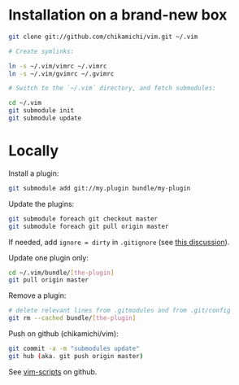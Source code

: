 # Installation on a brand-new box

``` bash
git clone git://github.com/chikamichi/vim.git ~/.vim

# Create symlinks:

ln -s ~/.vim/vimrc ~/.vimrc
ln -s ~/.vim/gvimrc ~/.gvimrc

# Switch to the `~/.vim` directory, and fetch submodules:

cd ~/.vim
git submodule init
git submodule update
```

# Locally

Install a plugin:

``` bash
git submodule add git://my.plugin bundle/my-plugin
```

Update the plugins:

``` bash
git submodule foreach git checkout master
git submodule foreach git pull origin master
```

If needed, add `ignore = dirty` in `.gitignore` (see [this discussion](http://www.nils-haldenwang.de/frameworks-and-tools/git/how-to-ignore-changes-in-git-submodules)).

Update one plugin only:

``` bash
cd ~/.vim/bundle/[the-plugin]
git pull origin master
```

Remove a plugin:

``` bash
# delete relevant lines from .gitmodules and from .git/config
git rm --cached bundle/[the-plugin]
```

Push on github (chikamichi/vim):

``` bash
git commit -a -m "submodules update"
git hub (aka. git push origin master)
```

See [vim-scripts](https://github.com/vim-scripts/) on github.

